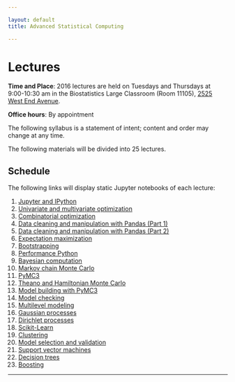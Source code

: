 ```yaml
---

layout: default
title: Advanced Statistical Computing

---
```


# Lectures

**Time and Place**: 2016 lectures are held on Tuesdays and Thursdays at 9:00-10:30 am in the Biostatistics Large Classroom (Room 11105), [2525 West End Avenue](http://bit.ly/17y9ZxH).

**Office hours**: By appointment

The following syllabus is a statement of intent; content and order may change at any time.

The following materials will be divided into 25 lectures.

## Schedule

The following links will display static Jupyter notebooks of each lecture:

1. [Jupyter and IPython](https://github.com/fonnesbeck/Bios8366/blob/master/notebooks/Section0-IPython_and_Jupyter.ipynb)
1. [Univariate and multivariate optimization](https://github.com/fonnesbeck/Bios8366/blob/master/notebooks/Section1_1-Univariate-and-Multivariate-Optimization.ipynb)
1. [Combinatorial optimization](https://github.com/fonnesbeck/Bios8366/blob/master/notebooks/Section1_2-Combinatorial-Optimization.ipynb)
1. [Data cleaning and manipulation with Pandas (Part 1)](https://github.com/fonnesbeck/Bios8366/blob/master/notebooks/Section2_1-Introduction-to-Pandas.ipynb)
1. [Data cleaning and manipulation with Pandas (Part 2)](https://github.com/fonnesbeck/Bios8366/blob/master/notebooks/Section2_2-Data-Wrangling-with-Pandas.ipynb)
1. [Expectation maximization](https://github.com/fonnesbeck/Bios8366/blob/master/notebooks/Section3_1-Expectation-Maximization.ipynb)
1. [Bootstrapping](https://github.com/fonnesbeck/Bios8366/blob/master/notebooks/Section3_2-Bootstrapping.ipynb)
1. [Performance Python](https://github.com/fonnesbeck/Bios8366/blob/master/notebooks/Section3_3-High-Performance-Python.ipynb)
1. [Bayesian computation](https://nbviewer.jupyter.org/github/fonnesbeck/Bios8366/blob/master/notebooks/rendered_Section4_1-Bayesian-Computation.ipynb)
1. [Markov chain Monte Carlo](https://nbviewer.jupyter.org/github/fonnesbeck/Bios8366/blob/master/notebooks/rendered_Section4_2-MCMC.ipynb)
1. [PyMC3](https://nbviewer.jupyter.org/github/fonnesbeck/Bios8366/blob/master/notebooks/rendered_Section4_3-Introduction-to-PyMC3.ipynb)
1. [Theano and Hamiltonian Monte Carlo](https://nbviewer.jupyter.org/github/fonnesbeck/Bios8366/blob/master/notebooks/rendered_Section4_4-Hamiltonian-Monte-Carlo.ipynb)
1. [Model building with PyMC3](https://nbviewer.jupyter.org/github/fonnesbeck/Bios8366/blob/master/notebooks/rendered_Section4_5-Model-Building-with-PyMC3.ipynb)
1. [Model checking](https://nbviewer.jupyter.org/github/fonnesbeck/Bios8366/blob/master/notebooks/rendered_Section4_6-Model-Checking.ipynb)
1. [Multilevel modeling](https://github.com/fonnesbeck/Bios8366/blob/master/notebooks/Section4_7-Multilevel-Modeling.ipynb)
1. [Gaussian processes](https://nbviewer.jupyter.org/github/fonnesbeck/Bios8366/blob/master/notebooks/rendered_Section5_1-Gaussian-Processes.ipynb)
1. [Dirichlet processes](https://nbviewer.jupyter.org/github/fonnesbeck/Bios8366/blob/master/notebooks/rendered_Section5_2-Dirichlet-Processes.ipynb)
1. [Scikit-Learn](https://nbviewer.jupyter.org/github/fonnesbeck/Bios8366/blob/master/notebooks/rendered_Section6_1-Scikit-Learn.ipynb)
1. [Clustering](https://nbviewer.jupyter.org/github/fonnesbeck/Bios8366/blob/master/notebooks/rendered_Section6_2-Clustering.ipynb)
1. [Model selection and validation](https://nbviewer.jupyter.org/github/fonnesbeck/Bios8366/blob/master/notebooks/rendered_Section6_3-Model-Selection-and-Validation.ipynb)
1. [Support vector machines](https://nbviewer.jupyter.org/github/fonnesbeck/Bios8366/blob/master/notebooks/rendered_Section6_4-Support-Vector-Machines.ipynb)
1. [Decision trees](https://nbviewer.jupyter.org/github/fonnesbeck/Bios8366/blob/master/notebooks/rendered_Section6_5-Decision-Trees.ipynb)
1. [Boosting](https://nbviewer.jupyter.org/github/fonnesbeck/Bios8366/blob/master/notebooks/rendered_Section6_6-Boosting.ipynb)

---

